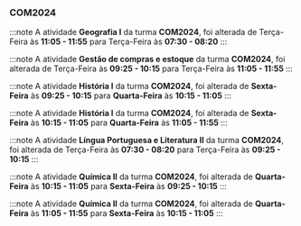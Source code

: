 ### COM2024


:::note
A atividade **Geografia I** da turma **COM2024**, foi alterada de Terça-Feira às **11:05 - 11:55** para Terça-Feira às **07:30 - 08:20**
:::
        


:::note
A atividade **Gestão de compras e estoque** da turma **COM2024**, foi alterada de Terça-Feira às **09:25 - 10:15** para Terça-Feira às **11:05 - 11:55**
:::
        


:::note
A atividade **História I** da turma **COM2024**, foi alterada de **Sexta-Feira** às **09:25 - 10:15** para **Quarta-Feira** às **10:15 - 11:05**
:::
        


:::note
A atividade **História I** da turma **COM2024**, foi alterada de **Sexta-Feira** às **10:15 - 11:05** para **Quarta-Feira** às **11:05 - 11:55**
:::
        


:::note
A atividade **Língua Portuguesa e Literatura II** da turma **COM2024**, foi alterada de Terça-Feira às **07:30 - 08:20** para Terça-Feira às **09:25 - 10:15**
:::
        


:::note
A atividade **Química II** da turma **COM2024**, foi alterada de **Quarta-Feira** às **10:15 - 11:05** para **Sexta-Feira** às **09:25 - 10:15**
:::
        


:::note
A atividade **Química II** da turma **COM2024**, foi alterada de **Quarta-Feira** às **11:05 - 11:55** para **Sexta-Feira** às **10:15 - 11:05**
:::
        

